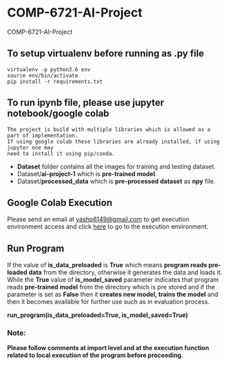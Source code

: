 # COMP-6721-AI-Project
COMP-6721-AI-Project

## To setup virtualenv before running as .py file
    
    virtualenv -p python3.6 env
    source env/bin/activate
    pip install -r requirements.txt

## To run ipynb file, please use jupyter notebook/google colab
    
    The project is build with multiple libraries which is allowed as a part of implementation.
    If using google colab these libraries are already installed, if using jupyter one may
    need to install it using pip/conda.
    
- **Dataset** folder contains all the images for training and testing dataset.
- Dataset/**ai-project-1** which is **pre-trained model**.
- Dataset/**processed_data** which is **pre-processed dataset** as **npy** file.

## Google Colab Execution

Please send an email at yashp6149@gmail.com to get execution environment access and click [here](https://colab.research.google.com/drive/1zqfS3bsUsyRtrd5FbzsXVMOLYhDcDM4Q#scrollTo=6Rdb5-xERu8u) to go to the execution environment.

## Run Program

If the value of **is_data_preloaded** is **True** which means **program reads pre-loaded data** from the directory, otherwise it generates
the data and loads it. While the **True** value of **is_model_saved** parameter indicates that
program reads **pre-trained model** from the directory which is pre stored and if the parameter is set as 
**False** then it **creates new model, trains the model** and then it becomes available for further use such as in evaluation process.

**run_program(is_data_preloaded=True, is_model_saved=True)**

### Note: 
**Please follow comments at import level and at the execution function related to local execution of the program before proceeding.**
